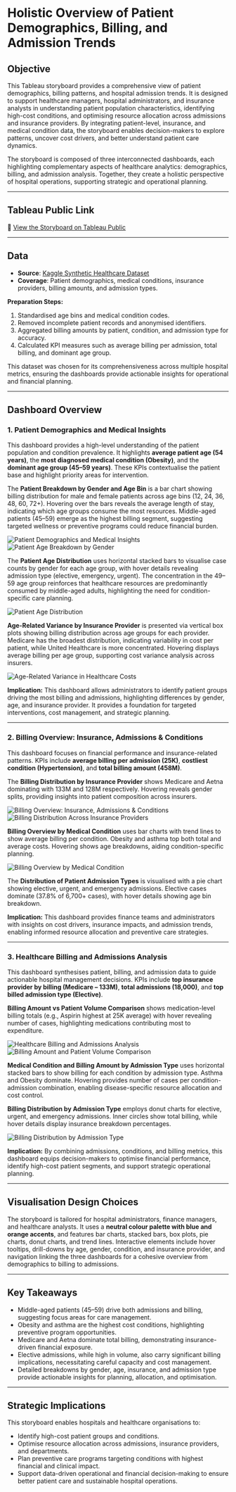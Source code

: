 # Holistic Overview of Patient Demographics, Billing, and Admission Trends

## Objective

This Tableau storyboard provides a comprehensive view of patient demographics, billing patterns, and hospital admission trends. It is designed to support healthcare managers, hospital administrators, and insurance analysts in understanding patient population characteristics, identifying high-cost conditions, and optimising resource allocation across admissions and insurance providers. By integrating patient-level, insurance, and medical condition data, the storyboard enables decision-makers to explore patterns, uncover cost drivers, and better understand patient care dynamics.

The storyboard is composed of three interconnected dashboards, each highlighting complementary aspects of healthcare analytics: demographics, billing, and admission analysis. Together, they create a holistic perspective of hospital operations, supporting strategic and operational planning.

---

## Tableau Public Link

🔗 [View the Storyboard on Tableau Public](https://public.tableau.com/app/profile/vipin.premkumar/viz/Task3Tableau-HolisticOverviewofPatientDemographicsBillingandAdmissionTrends/HolisticOverviewofPatientDemographicsBillingandAdmissionTrends)

---

## Data

- **Source**: [Kaggle Synthetic Healthcare Dataset](https://www.kaggle.com/datasets/prasad22/healthcare-dataset)  
- **Coverage**: Patient demographics, medical conditions, insurance providers, billing amounts, and admission types.  

**Preparation Steps:**

1. Standardised age bins and medical condition codes.  
2. Removed incomplete patient records and anonymised identifiers.  
3. Aggregated billing amounts by patient, condition, and admission type for accuracy.  
4. Calculated KPI measures such as average billing per admission, total billing, and dominant age group.  

This dataset was chosen for its comprehensiveness across multiple hospital metrics, ensuring the dashboards provide actionable insights for operational and financial planning.

---

## Dashboard Overview

### 1. Patient Demographics and Medical Insights

This dashboard provides a high-level understanding of the patient population and condition prevalence. It highlights **average patient age (54 years)**, the **most diagnosed medical condition (Obesity)**, and the **dominant age group (45–59 years)**. These KPIs contextualise the patient base and highlight priority areas for intervention.

The **Patient Breakdown by Gender and Age Bin** is a bar chart showing billing distribution for male and female patients across age bins (12, 24, 36, 48, 60, 72+). Hovering over the bars reveals the average length of stay, indicating which age groups consume the most resources. Middle-aged patients (45–59) emerge as the highest billing segment, suggesting targeted wellness or preventive programs could reduce financial burden.  

![Patient Demographics and Medical Insights](https://github.com/Vipin-P1/patient-demographics-billing-admissions-dashboard/blob/main/visualizations/Patient%20Demographic%20and%20Medical%20Insights%20Dashboard.jpg)  
![Patient Age Breakdown by Gender](https://github.com/Vipin-P1/patient-demographics-billing-admissions-dashboard/blob/main/visualizations/Breakdown%20by%20Gender%20Detail.jpg)

The **Patient Age Distribution** uses horizontal stacked bars to visualise case counts by gender for each age group, with hover details revealing admission type (elective, emergency, urgent). The concentration in the 49–59 age group reinforces that healthcare resources are predominantly consumed by middle-aged adults, highlighting the need for condition-specific care planning.

![Patient Age Distribution](https://github.com/Vipin-P1/patient-demographics-billing-admissions-dashboard/blob/main/visualizations/Age%20Distribiton%20Detail.jpg)

**Age-Related Variance by Insurance Provider** is presented via vertical box plots showing billing distribution across age groups for each provider. Medicare has the broadest distribution, indicating variability in cost per patient, while United Healthcare is more concentrated. Hovering displays average billing per age group, supporting cost variance analysis across insurers.

![Age-Related Variance in Healthcare Costs](https://github.com/Vipin-P1/patient-demographics-billing-admissions-dashboard/blob/main/visualizations/Age%20Related%20Variance%20Detail.jpg)

**Implication:** This dashboard allows administrators to identify patient groups driving the most billing and admissions, highlighting differences by gender, age, and insurance provider. It provides a foundation for targeted interventions, cost management, and strategic planning.

---

### 2. Billing Overview: Insurance, Admissions & Conditions

This dashboard focuses on financial performance and insurance-related patterns. KPIs include **average billing per admission (25K)**, **costliest condition (Hypertension)**, and **total billing amount (458M)**.

The **Billing Distribution by Insurance Provider** shows Medicare and Aetna dominating with 133M and 128M respectively. Hovering reveals gender splits, providing insights into patient composition across insurers.

![Billing Overview: Insurance, Admissions & Conditions](https://github.com/Vipin-P1/patient-demographics-billing-admissions-dashboard/blob/main/visualizations/Billing%20Overview%20Dashboard.jpg)  
![Billing Distribution Across Insurance Providers](https://github.com/Vipin-P1/patient-demographics-billing-admissions-dashboard/blob/main/visualizations/Insurance%20Providers%20Distribution%20Detail.jpg)

**Billing Overview by Medical Condition** uses bar charts with trend lines to show average billing per condition. Obesity and asthma top both total and average costs. Hovering shows age breakdowns, aiding condition-specific planning.

![Billing Overview by Medical Condition](https://github.com/Vipin-P1/patient-demographics-billing-admissions-dashboard/blob/main/visualizations/Billing%20Overview%20Detail.jpg)

The **Distribution of Patient Admission Types** is visualised with a pie chart showing elective, urgent, and emergency admissions. Elective cases dominate (37.8% of 6,700+ cases), with hover details showing age bin breakdown.  

**Implication:** This dashboard provides finance teams and administrators with insights on cost drivers, insurance impacts, and admission trends, enabling informed resource allocation and preventive care strategies.

---

### 3. Healthcare Billing and Admissions Analysis

This dashboard synthesises patient, billing, and admission data to guide actionable hospital management decisions. KPIs include **top insurance provider by billing (Medicare – 133M)**, **total admissions (18,000)**, and **top billed admission type (Elective)**.

**Billing Amount vs Patient Volume Comparison** shows medication-level billing totals (e.g., Aspirin highest at 25K average) with hover revealing number of cases, highlighting medications contributing most to expenditure.

![Healthcare Billing and Admissions Analysis](https://github.com/Vipin-P1/patient-demographics-billing-admissions-dashboard/blob/main/visualizations/Heahthcare%20Billing%20%26%20Admissions%20Dashboard.jpg)  
![Billing Amount and Patient Volume Comparison](https://github.com/Vipin-P1/patient-demographics-billing-admissions-dashboard/blob/main/visualizations/Billing%20Amount%20Patient%20Volume%20Detail.jpg)

**Medical Condition and Billing Amount by Admission Type** uses horizontal stacked bars to show billing for each condition by admission type. Asthma and Obesity dominate. Hovering provides number of cases per condition-admission combination, enabling disease-specific resource allocation and cost control.

**Billing Distribution by Admission Type** employs donut charts for elective, urgent, and emergency admissions. Inner circles show total billing, while hover details display insurance breakdown percentages.

![Billing Distribution by Admission Type](https://github.com/Vipin-P1/patient-demographics-billing-admissions-dashboard/blob/main/visualizations/Admission%20Distribution%20Detail.jpg)

**Implication:** By combining admissions, conditions, and billing metrics, this dashboard equips decision-makers to optimise financial performance, identify high-cost patient segments, and support strategic operational planning.

---

## Visualisation Design Choices

The storyboard is tailored for hospital administrators, finance managers, and healthcare analysts. It uses a **neutral colour palette with blue and orange accents**, and features bar charts, stacked bars, box plots, pie charts, donut charts, and trend lines. Interactive elements include hover tooltips, drill-downs by age, gender, condition, and insurance provider, and navigation linking the three dashboards for a cohesive overview from demographics to billing to admissions.

---

## Key Takeaways

- Middle-aged patients (45–59) drive both admissions and billing, suggesting focus areas for care management.  
- Obesity and asthma are the highest cost conditions, highlighting preventive program opportunities.  
- Medicare and Aetna dominate total billing, demonstrating insurance-driven financial exposure.  
- Elective admissions, while high in volume, also carry significant billing implications, necessitating careful capacity and cost management.  
- Detailed breakdowns by gender, age, insurance, and admission type provide actionable insights for planning, allocation, and optimisation.

---

## Strategic Implications

This storyboard enables hospitals and healthcare organisations to:

- Identify high-cost patient groups and conditions.  
- Optimise resource allocation across admissions, insurance providers, and departments.  
- Plan preventive care programs targeting conditions with highest financial and clinical impact.  
- Support data-driven operational and financial decision-making to ensure better patient care and sustainable hospital operations.
